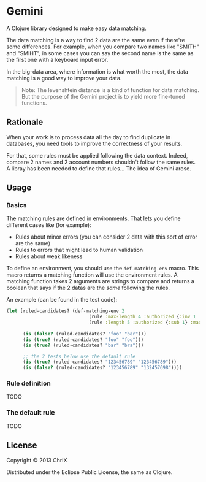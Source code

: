 # Gemini

A Clojure library designed to make easy data matching.

The data matching is a way to find 2 data are the same even if there're some differences. For example, when you compare two names like "SMITH" and "SMIHT", in some cases you can say the second name is the same as the first one with a keyboard input error.

In the big-data area, where information is what worth the most, the data matching is a good way to improve your data.

>Note: The levenshtein distance is a kind of function for data matching. But the purpose of the Gemini project is to yield more fine-tuned functions.

## Rationale

When your work is to process data all the day to find duplicate in databases, you need tools to improve the correctness of your results. 

For that, some rules must be applied following the data context. Indeed, compare 2 names and 2 account numbers shouldn't follow the same rules. A libray has been needed to define that rules… The idea of Gemini arose.

## Usage

### Basics

The matching rules are defined in environments. That lets you define different cases like (for example):

* Rules about minor errors (you can consider 2 data with this sort of error are the same)
* Rules to errors that might lead to human validation
* Rules about weak likeness

To define an environment, you should use the ```def-matching-env``` macro. This macro returns a matching function will use the environment rules. A matching function takes 2 arguments are strings to compare and returns a boolean that says if the 2 datas are the _same_ following the rules.

An example (can be found in the test code):

```clojure
(let [ruled-candidates? (def-matching-env 2
                              (rule :max-length 4 :authorized {:inv 1 :delete 2} :forbidden [:sub])
                              (rule :length 5 :authorized {:sub 1} :max-errors 3))]
      
      (is (false? (ruled-candidates? "foo" "bar")))
      (is (true? (ruled-candidates? "foo" "foo")))
      (is (true? (ruled-candidates? "bar" "bra")))

      ;; the 2 tests below use the default rule
      (is (true? (ruled-candidates? "123456789" "123456789")))
      (is (false? (ruled-candidates? "123456789" "132457698"))))
```

### Rule definition

TODO

### The default rule

TODO

## License

Copyright © 2013 ChriX

Distributed under the Eclipse Public License, the same as Clojure.

